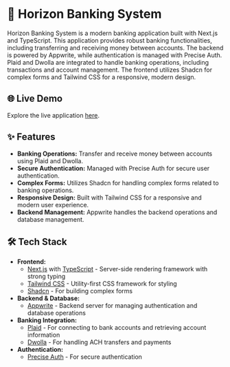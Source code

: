 # 🏦 Horizon Banking System

Horizon Banking System is a modern banking application built with Next.js and TypeScript. This application provides robust banking functionalities, including transferring and receiving money between accounts. The backend is powered by Appwrite, while authentication is managed with Precise Auth. Plaid and Dwolla are integrated to handle banking operations, including transactions and account management. The frontend utilizes Shadcn for complex forms and Tailwind CSS for a responsive, modern design.

## 🌐 Live Demo

Explore the live application [here](https://banking-app-horizon-self.vercel.app/).

## ✨ Features

- **Banking Operations:** Transfer and receive money between accounts using Plaid and Dwolla.
- **Secure Authentication:** Managed with Precise Auth for secure user authentication.
- **Complex Forms:** Utilizes Shadcn for handling complex forms related to banking operations.
- **Responsive Design:** Built with Tailwind CSS for a responsive and modern user experience.
- **Backend Management:** Appwrite handles the backend operations and database management.

## 🛠️ Tech Stack

- **Frontend:**
  - [Next.js](https://nextjs.org/) with [TypeScript](https://www.typescriptlang.org/) - Server-side rendering framework with strong typing
  - [Tailwind CSS](https://tailwindcss.com/) - Utility-first CSS framework for styling
  - [Shadcn](https://shadcn.dev/) - For building complex forms
- **Backend & Database:**
  - [Appwrite](https://appwrite.io/) - Backend server for managing authentication and database operations
- **Banking Integration:**
  - [Plaid](https://plaid.com/) - For connecting to bank accounts and retrieving account information
  - [Dwolla](https://www.dwolla.com/) - For handling ACH transfers and payments
- **Authentication:**
  - [Precise Auth](https://www.preciseauth.com/) - For secure authentication
